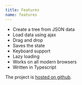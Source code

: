 ```yaml
---
title: Features
name: features
---
```


-   Create a tree from JSON data
-   Load data using ajax
-   Drag and drop
-   Saves the state
-   Keyboard support
-   Lazy loading
-   Works on all modern browsers
-   Written in Typescript

The project is [hosted on github](https://github.com/mbraak/jqTree).
